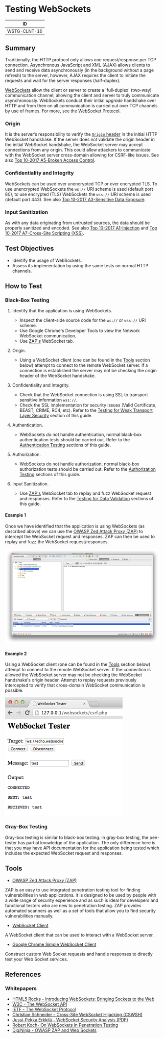 # Testing WebSockets

|ID          |
|------------|
|WSTG-CLNT-10|

## Summary

Traditionally, the HTTP protocol only allows one request/response per TCP connection. Asynchronous JavaScript and XML (AJAX) allows clients to send and receive data asynchronously (in the background without a page refresh) to the server, however, AJAX requires the client to initiate the requests and wait for the server responses (half-duplex).

[WebSockets](https://html.spec.whatwg.org/multipage/web-sockets.html#network) allow the client or server to create a 'full-duplex' (two-way) communication channel, allowing the client and server to truly communicate asynchronously. WebSockets conduct their initial *upgrade* handshake over HTTP and from then on all communication is carried out over TCP channels by use of frames. For more, see the [WebSocket Protocol](https://tools.ietf.org/html/rfc6455).

### Origin

It is the server’s responsibility to verify the [`Origin` header](https://developer.mozilla.org/en-US/docs/Web/HTTP/Headers/Origin) in the initial HTTP WebSocket handshake. If the server does not validate the origin header in the initial WebSocket handshake, the WebSocket server may accept connections from any origin. This could allow attackers to communicate with the WebSocket server cross-domain allowing for CSRF-like issues. See also [Top 10-2017 A5-Broken Access Control](https://owasp.org/www-project-top-ten/OWASP_Top_Ten_2017/Top_10-2017_A5-Broken_Access_Control).

### Confidentiality and Integrity

WebSockets can be used over unencrypted TCP or over encrypted TLS. To use unencrypted WebSockets the `ws://` URI scheme is used (default port 80), to use encrypted (TLS) WebSockets the `wss://` URI scheme is used (default port 443). See also [Top 10-2017 A3-Sensitive Data Exposure](https://owasp.org/www-project-top-ten/OWASP_Top_Ten_2017/Top_10-2017_A3-Sensitive_Data_Exposure).

### Input Sanitization

As with any data originating from untrusted sources, the data should be properly sanitized and encoded. See also [Top 10-2017 A1-Injection](https://owasp.org/www-project-top-ten/OWASP_Top_Ten_2017/Top_10-2017_A1-Injection) and [Top 10-2017 A7-Cross-Site Scripting (XSS)](https://owasp.org/www-project-top-ten/OWASP_Top_Ten_2017/Top_10-2017_A7-Cross-Site_Scripting_(XSS)).

## Test Objectives

- Identify the usage of WebSockets.
- Assess its implementation by using the same tests on normal HTTP channels.

## How to Test

### Black-Box Testing

1. Identify that the application is using WebSockets.
   - Inspect the client-side source code for the `ws://` or `wss://` URI scheme.
   - Use Google Chrome's Developer Tools to view the Network WebSocket communication.
   - Use [ZAP's](https://www.zaproxy.org) WebSocket tab.

2. Origin.
   - Using a WebSocket client (one can be found in the [Tools](#Tools) section below) attempt to connect to the remote WebSocket server. If a connection is established the server may not be checking the origin header of the WebSocket handshake.

3. Confidentiality and Integrity.
   - Check that the WebSocket connection is using SSL to transport sensitive information `wss://`.
   - Check the SSL Implementation for security issues (Valid Certificate, BEAST, CRIME, RC4, etc). Refer to the [Testing for Weak Transport Layer Security](../09-Testing_for_Weak_Cryptography/01-Testing_for_Weak_Transport_Layer_Security.md) section of this guide.

4. Authentication.
   - WebSockets do not handle authentication, normal black-box authentication tests should be carried out. Refer to the [Authentication Testing](../04-Authentication_Testing/README.md) sections of this guide.

5. Authorization.
   - WebSockets do not handle authorization, normal black-box authorization tests should be carried out. Refer to the [Authorization Testing](../05-Authorization_Testing/README.md) sections of this guide.

6. Input Sanitization.
   - Use [ZAP's](https://www.zaproxy.org) WebSocket tab to replay and fuzz WebSocket request and responses. Refer to the [Testing for Data Validation](../07-Input_Validation_Testing/README.md) sections of this guide.

#### Example 1

Once we have identified that the application is using WebSockets (as described above) we can use the [OWASP Zed Attack Proxy (ZAP)](https://www.zaproxy.org) to intercept the WebSocket request and responses. ZAP can then be used to replay and fuzz the WebSocket request/responses.

![ZAP WebSockets](images/OWASP_ZAP_WebSockets.png)

#### Example 2

Using a WebSocket client (one can be found in the [Tools](#Tools) section below) attempt to connect to the remote WebSocket server. If the connection is allowed the WebSocket server may not be checking the WebSocket handshake's origin header. Attempt to replay requests previously intercepted to verify that cross-domain WebSocket communication is possible.

![WebSocket Client](images/WebSocket_Client.png)

### Gray-Box Testing

Gray-box testing is similar to black-box testing. In gray-box testing, the pen-tester has partial knowledge of the application. The only difference here is that you may have API documentation for the application being tested which includes the expected WebSocket request and responses.

## Tools

- [OWASP Zed Attack Proxy (ZAP)](https://www.zaproxy.org)

ZAP is an easy to use integrated penetration testing tool for finding vulnerabilities in web applications. It is designed to be used by people with a wide range of security experience and as such is ideal for developers and functional testers who are new to penetration testing. ZAP provides automated scanners as well as a set of tools that allow you to find security vulnerabilities manually.

- [WebSocket Client](https://github.com/ethicalhack3r/scripts/blob/master/WebSockets.html)

A WebSocket client that can be used to interact with a WebSocket server.

- [Google Chrome Simple WebSocket Client](https://chrome.google.com/webstore/detail/simple-websocket-client/pfdhoblngboilpfeibdedpjgfnlcodoo?hl=en)

Construct custom Web Socket requests and handle responses to directly test your Web Socket services.

## References

### Whitepapers

- [HTML5 Rocks - Introducing WebSockets: Bringing Sockets to the Web](https://www.html5rocks.com/en/tutorials/websockets/basics/)
- [W3C - The WebSocket API](https://html.spec.whatwg.org/multipage/web-sockets.html#network)
- [IETF - The WebSocket Protocol](https://tools.ietf.org/html/rfc6455)
- [Christian Schneider - Cross-Site WebSocket Hijacking (CSWSH)](http://www.christian-schneider.net/CrossSiteWebSocketHijacking.html)
- [Jussi-Pekka Erkkilä - WebSocket Security Analysis (PDF)](http://juerkkil.iki.fi/files/writings/websocket2012.pdf)
- [Robert Koch- On WebSockets in Penetration Testing](http://www.ub.tuwien.ac.at/dipl/2013/AC07815487.pdf)
- [DigiNinja - OWASP ZAP and Web Sockets](http://www.digininja.org/blog/zap_web_sockets.php)
